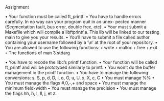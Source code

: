 Assignment

• Your function must be called ft_printf.
• You have to handle errors carefully. In no way can your program quit in an unex- pected manner (Segmentation fault, bus error, double free, etc).
• Your must submit a Makefile which will compile a libftprintf.a. This lib will be linked to our testing main to give you your results.
• You’ll have to submit a file called author containing your username followed by a ’\n’ at the root of your repository.
• You are allowed to use the following functions:
	◦ write
	◦ malloc
	◦ free
	◦ exit
	◦ The functions of man 3 stdarg


• You have to recode the libc’s printf function.
• Your function will be called ft_printf and will be prototyped similarly to printf. • You won’t do the buffer management in the printf function.
• You have to manage the following conversions: s, S, p, d, D, i, o, O, u, U, x, X, c, C
• You must manage %%
• You must manage the flags #,0,-,+ and space
• You must manage the minimum field-width
• You must manage the precision
• You must manage the flags hh, h, l, ll, j, et z.
